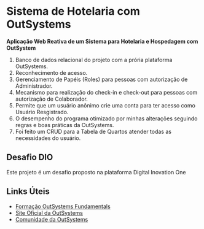 # Sistema de Hotelaria com OutSystems

**Aplicação Web Reativa de um Sistema para Hotelaria e Hospedagem com OutSystem**

1. Banco de dados relacional do projeto com a prória plataforma OutSystems.
2. Reconhecimento de acesso.
3. Gerenciamento de Papéis (Roles) para pessoas com autorização de Administrador.
4. Mecanismo para realização do check-in e check-out para pessoas com autorização de Colaborador.
5. Permite que um usuário anônimo crie uma conta para ter acesso como Usuário Resgistrado.
6. O desempenho do programa otimizado por minhas alterações seguindo regras e boas práticas da OutSystems.
7. Foi feito um CRUD para a Tabela de Quartos atender todas as necessidades do usuário.

## Desafio DIO

Este projeto é um desafio proposto na plataforma Digital Inovation One

## Links Úteis

- [Formação OutSystems Fundamentals](https://web.dio.me/track/formacao-outsystems-fundamentals)
- [Site Oficial da OutSystems](https://www.outsystems.com/pt-br/)
- [Comunidade da OutSystems](https://www.outsystems.com/community/)
